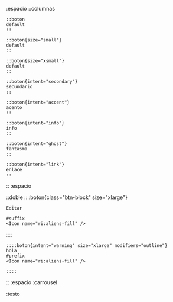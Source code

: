 :espacio
::columnas

    ::boton
    default
    ::

    ::boton{size="small"}
    default
    ::

    ::boton{size="xsmall"}
    default
    ::

    ::boton{intent="secondary"}
    secundario
    ::

    ::boton{intent="accent"}
    acento
    ::

    ::boton{intent="info"}
    info
    ::

    ::boton{intent="ghost"}
    fantasma
    ::

    ::boton{intent="link"}
    enlace
    ::

::
:espacio

::doble
::::boton{class="btn-block" size="xlarge"}

    Editar

    #suffix
    <Icon name="ri:aliens-fill" />


::::

    ::::boton{intent="warning" size="xlarge" modifiers="outline"}
    hola
    #prefix
    <Icon name="ri:aliens-fill" />

    ::::

::
:espacio
:carrousel

:testo
